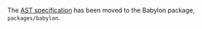 The [AST specification](https://github.com/babel/babel/blob/master/packages/babylon/ast/spec.md) has been moved to the Babylon package, `packages/babylon`.
